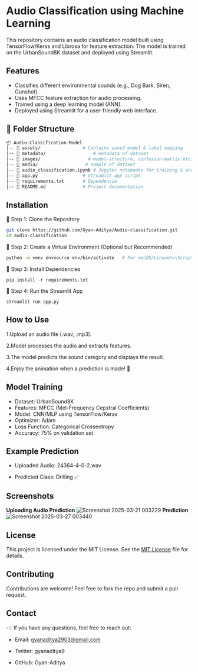 # Audio Classification using Machine Learning
This repository contains an audio classification model built using TensorFlow/Keras and Librosa for feature extraction. The model is trained on the UrbanSound8K dataset and deployed using Streamlit.

##  Features
- Classifies different environmental sounds (e.g., Dog Bark, Siren, Gunshot).<br>
- Uses MFCC feature extraction for audio processing.<br>
- Trained using a deep learning model (ANN).<br>
- Deployed using Streamlit for a user-friendly web interface.<br>

## 📂 Folder Structure
```bash
📦 Audio-Classification-Model
│-- 📁 assets/                # Contains saved model & label mapping
│-- 📁 metadata/                  # metadata of dataset
│-- 📁 images/                  # model-structure, confusion-matrix etc.
│-- 📁 media/                  # sample of dataset
│-- 📜 audio_classification.ipynb # Jupyter notebooks for training & analysis
│-- 📜 app.py                 # Streamlit app script
│-- 📜 requirements.txt       # Dependencie
│-- 📜 README.md              # Project documentation
```

## Installation
🔹 Step 1: Clone the Repository<br>
```bash
git clone https://github.com/Gyan-Aditya/Audio-classification.git
cd audio-classification
```
🔹 Step 2: Create a Virtual Environment (Optional but Recommended)
```bash
python -m venv envsource env/bin/activate   # For macOS/Linuxenv\Scripts\activate      # For Windows
```
🔹 Step 3: Install Dependencies
```
pip install -r requirements.txt
```
🔹 Step 4: Run the Streamlit App
```
streamlit run app.py
```

## How to Use
1.Upload an audio file (.wav, .mp3).

2.Model processes the audio and extracts features.

3.The model predicts the sound category and displays the result.

4.Enjoy the animation when a prediction is made! 🎉

## Model Training
- Dataset: UrbanSound8K
- Features: MFCC (Mel-Frequency Cepstral Coefficients)
- Model: CNN/MLP using TensorFlow/Keras
- Optimizer: Adam
- Loss Function: Categorical Crossentropy
- Accuracy: 75% on validation set


## Example Prediction
- Uploaded Audio: 24364-4-0-2.wav

- Predicted Class: Drilling ✅


## Screenshots
**Uploading Audio	Prediction**
![Screenshot 2025-03-21 003229](https://github.com/user-attachments/assets/c0198a25-0277-4050-8cc9-501a524ddad0)
**Prediction**
![Screenshot 2025-03-27 003440](https://github.com/user-attachments/assets/424960d1-172b-4e7a-ad02-8c452d34dd13)

## License
This project is licensed under the MIT License. See the [MIT License](LICENSE) file for details.

## Contributing
Contributions are welcome! Feel free to fork the repo and submit a pull request.

## Contact
-💡 If you have any questions, feel free to reach out:

- Email: gyanaditya2903@gmail.com

- Twitter: gyanaditya9

- GitHub: Gyan-Aditya
